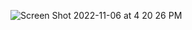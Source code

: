 ![Screen Shot 2022-11-06 at 4 20 26 PM](https://user-images.githubusercontent.com/100665876/200203874-2f0f3436-f633-4c6a-9feb-c4bd5b30e398.jpeg)
